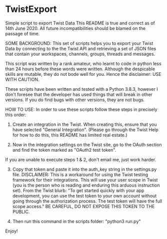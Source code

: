 # TwistExport
 Simple script to export Twist Data
This README is true and correct as of 14th June 2020.
All future incompatibilities should be blamed on the passage of time.

SOME BACKGROUND:
This set of scripts helps you to export your Twist Data by connecting to the the Twist API and retrieving a set of JSON files that contain your workspaces, channels, groups, threads and messages.

This script was written by a rank amateur, who learnt to code in python less than 24 hours before these words were written. Although the despicable skills are mutable, they do not bode well for you. Hence the disclaimer:
USE WITH CAUTION.

These scripts have been written and tested with a Python 3.8.3, however I don't foresee that the developer has used things that will break in other versions. If you do find bugs with other versions, they are not bugs.

HOW TO USE:
In order to use these scripts follow these steps in precisely this order:

1. Create an integration in the Twist. When creating this, ensure that you have selected "General Integration". (Please go through the Twist Help for how to do this, this README has limited real estate.)

2. Now in the integration settings on the Twist site, go to the OAuth section and find the token marked as "OAuth2 test token".

If you are unable to execute steps 1 & 2, don't email me, just work harder.

3. Copy that token and paste it into the auth_key string in the settings.py file.
DISCLAIMER: This is a workaround for using the Twist testing framework for their integrations. This will use your user scope in Twist (you is the person who is reading and enduring this arduous instruction set).
From the Twist blurb:
"To get started quickly with your app development, you can use the test token to your own account without going through the authorization process. The test token will have the full scope access."
BE CAREFUL, DO NOT EXPOSE THIS TOKEN TO THE PUBLIC.

4. Then run this command in the scripts folder: "python3 run.py"

Enjoy!
